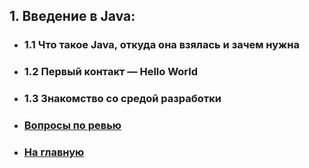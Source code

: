 ## 1. Введение в Java:
- ### 1.1 Что такое Java, откуда она взялась и зачем нужна
- ### 1.2 Первый контакт — Hello World
- ### 1.3 Знакомство со средой разработки
- ### [Вопросы по ревью](questions.md)
- ### [На главную](modules/README.md)